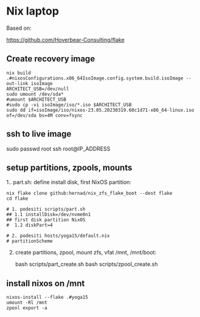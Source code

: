 # Nix laptop 

Based on:

   https://github.com/Hoverbear-Consulting/flake


## Create recovery image

    nix build .#nixosConfigurations.x86_64IsoImage.config.system.build.isoImage --out-link isoImage
    ARCHITECT_USB=/dev/null
    sudo umount /dev/sda*
    #umount $ARCHITECT_USB
    #sudo cp -vi isoImage/iso/*.iso $ARCHITECT_USB
    sudo dd if=isoImage/iso/nixos-23.05.20230319.60c1d71-x86_64-linux.iso of=/dev/sda bs=4M conv=fsync


## ssh to live image

   sudo passwd root
   ssh root@IP_ADDRESS 

## setup partitions, zpools, mounts


1.. part.sh: define install disk, first NixOS partition:

    nix flake clone github:hernad/nix_zfs_flake_boot --dest flake
    cd flake

    # 1. podesiti scripts/part.sh
    ## 1.1 installDisk=/dev/nvme0n1
    ## first disk partition NixOS
    #  1.2 diskPart=4

    # 2. podesiti hosts/yoga15/default.nix
    # partitionScheme


2. create partitions, zpool, mount zfs, vfat /mnt, /mnt/boot: 

    bash scripts/part_create.sh
    bash scripts/zpool_create.sh


## install nixos on /mnt

    nixos-install --flake .#yoga15
    umount -Rl /mnt
    zpool export -a




